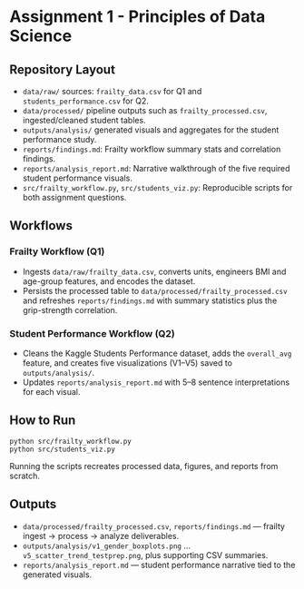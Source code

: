 # Assignment 1 - Principles of Data Science

## Repository Layout
- `data/raw/` sources: `frailty_data.csv` for Q1 and `students_performance.csv` for Q2.
- `data/processed/` pipeline outputs such as `frailty_processed.csv`, ingested/cleaned student tables.
- `outputs/analysis/` generated visuals and aggregates for the student performance study.
- `reports/findings.md`: Frailty workflow summary stats and correlation findings.
- `reports/analysis_report.md`: Narrative walkthrough of the five required student performance visuals.
- `src/frailty_workflow.py`, `src/students_viz.py`: Reproducible scripts for both assignment questions.

## Workflows
### Frailty Workflow (Q1)
- Ingests `data/raw/frailty_data.csv`, converts units, engineers BMI and age-group features, and encodes the dataset.
- Persists the processed table to `data/processed/frailty_processed.csv` and refreshes `reports/findings.md` with summary statistics plus the grip-strength correlation.

### Student Performance Workflow (Q2)
- Cleans the Kaggle Students Performance dataset, adds the `overall_avg` feature, and creates five visualizations (V1–V5) saved to `outputs/analysis/`.
- Updates `reports/analysis_report.md` with 5–8 sentence interpretations for each visual.

## How to Run
```
python src/frailty_workflow.py
python src/students_viz.py
```

Running the scripts recreates processed data, figures, and reports from scratch.

## Outputs
- `data/processed/frailty_processed.csv`, `reports/findings.md` — frailty ingest -> process -> analyze deliverables.
- `outputs/analysis/v1_gender_boxplots.png` … `v5_scatter_trend_testprep.png`, plus supporting CSV summaries.
- `reports/analysis_report.md` — student performance narrative tied to the generated visuals.
